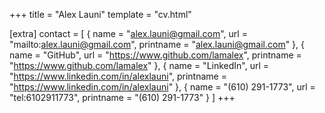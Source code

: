 +++
title = "Alex Launi"
template = "cv.html"

[extra]
contact = [
    { name = "alex.launi@gmail.com", url = "mailto:alex.launi@gmail.com", printname = "alex.launi@gmail.com" },
    { name = "GitHub", url = "https://www.github.com/lamalex", printname = "https://www.github.com/lamalex" },
    { name = "LinkedIn", url = "https://www.linkedin.com/in/alexlauni", printname = "https://www.linkedin.com/in/alexlauni" },
    { name = "(610) 291-1773", url = "tel:6102911773", printname = "(610) 291-1773" }
]
+++